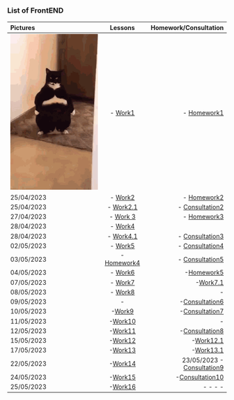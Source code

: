 ### List of FrontEND

| Pictures | Lessons | Homework/**Consultation** |
| :---         |     :---:      |          ---: |
| ![Cat with laser](https://github.com/AndreiBakhtinov/GenTech/blob/master/images/fat-cat-laser-eyes.gif)  |- [Work1](https://github.com/Sainozhenko/frontend/tree/master/01_HTML_intro_24_04_2023)     | - [Homework1](https://github.com/Sainozhenko/frontend/tree/master/01_homework)   |
| 25/04/2023     | - [Work2](https://github.com/Sainozhenko/frontend/tree/master/02_CSS_intro_25_04_2023)      | - [Homework2](https://github.com/Sainozhenko/frontend/tree/master/02_CSS_Coffee_25_04_2023)       |
| 25/04/2023  | - [Work2.1](https://github.com/Sainozhenko/frontend/tree/master/02_CSS_Coffee_25_04_2023)      | - [Consultation2](https://github.com/Sainozhenko/frontend/tree/master/seminars/CV_26_04_2023)     |
| 27/04/2023     | - [Work 3](https://github.com/Sainozhenko/frontend/tree/master/03_CSS_Cofee_Position_27_04_2023)     | - [Homework3](https://github.com/Sainozhenko/frontend/tree/master/03_Homework)     |
| 28/04/2023    |- [Work4](https://github.com/Sainozhenko/frontend/tree/master/04_CSS_Flex_28_04_2023)     |      |
|  28/04/2023   | - [Work4.1](https://github.com/Sainozhenko/frontend/tree/master/04_CSS_Flex_Practice_28_04_2023)         | - [Consultation3](https://github.com/Sainozhenko/frontend/tree/master/Position_28_04_2023) |
|  02/05/2023   | - [Work5](https://github.com/Sainozhenko/frontend/tree/master/05_CSS_Form_02_05_2023)         | - [Consultation4](https://github.com/Sainozhenko/frontend/tree/master/seminars/Form_02_05_2023) |
|  03/05/2023   | -[Homework4](https://github.com/Sainozhenko/frontend/tree/master/05_Homework_Form)  | - [Consultation5](https://github.com/Sainozhenko/frontend/tree/master/seminars/Form_New_03_05_2023) |
|  04/05/2023   | - [Work6](https://github.com/Sainozhenko/frontend/tree/master/06_CSS_Bootstrap_04_05_2023)       | -[Homework5](https://github.com/Sainozhenko/frontend/tree/master/06_HW_Bootstrap) |
|  07/05/2023   | - [Work7](https://github.com/Sainozhenko/frontend/tree/master/07_JS_Dom1_05_05_2023)    | -[Work7.1](https://github.com/Sainozhenko/frontend/tree/master/07_JS_Dom1_Practice_05_05_2023) |
|  08/05/2023   | - [Work8](https://github.com/Sainozhenko/frontend/tree/master/08_JS_Intro1_08_05_2023)  | -[]() |
|  09/05/2023   | -     | -[Consultation6](https://github.com/Sainozhenko/frontend/tree/master/seminars/PRIMITIVES_09_05_2023) |
|  10/05/2023   | -[Work9](https://github.com/Sainozhenko/frontend/tree/master/09_JS_Intro2_10_05_2023)     | -[Consultation7](https://github.com/Sainozhenko/frontend/tree/master/seminars/Arrays_10_05_2023) |
|  11/05/2023   | -[Work10](https://github.com/Sainozhenko/frontend/tree/master/10_JS_Arrays_Func_11_05_2023)| - |
|  12/05/2023   | -[Work11](https://github.com/Sainozhenko/frontend/tree/master/11_JS_Objects_12_05_2023)    | -[Consultation8](https://github.com/Sainozhenko/frontend/tree/master/seminars/Objects_12_05_2023) |
|  15/05/2023   | -[Work12](https://github.com/Sainozhenko/frontend/tree/master/12_JS_Event_Counter_15_05_2023)    | -[Work12.1](https://github.com/Sainozhenko/frontend/tree/master/12_JS_TODO_15_05_2023) |
|  17/05/2023   | -[Work13](https://github.com/Sainozhenko/frontend/tree/master/13_JS_Promies_17_05_2023)    | -[Work13.1](https://github.com/Sainozhenko/frontend/tree/master/13_JS_JSONPlaceHolder_17_05_2023) |
|  22/05/2023   | -[Work14](https://github.com/Sainozhenko/frontend/tree/master/14_JS_AsyncAwait_22_05_2023)    | 23/05/2023 -[Consultation9](https://github.com/Sainozhenko/frontend/tree/master/seminars/JSONPLaceHolder_AsyncAwait_23_05_2023) |
|  24/05/2023   | -[Work15](https://github.com/Sainozhenko/frontend/tree/master/15_JS_WeatherApp_24_05_2023)    | -[Consultation10](https://github.com/Sainozhenko/frontend/tree/master/seminars/Consultation10) |
|  25/05/2023   | -[Work16](https://github.com/Sainozhenko/frontend/tree/master/16_react_intro)    | - - - - |



